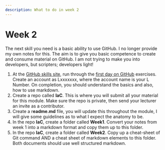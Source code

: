 ```yaml
---
description: What to do in week 2
---
```


# Week 2

The next skill you need is a basic ability to use GitHub. I no longer provide my own notes for this. The aim is to give you basic competence to create and consume material on GitHub. I am not trying to make you into developers, but scripters; developers light!

1. At the [GitHub skills site](https://skills.github.com/), run through the [first day on GitHub](https://skills.github.com/#first-day-on-github) exercises. Create an account as Lxxxxxxx, where the account name is your L Number. On completion, you should understand the basics and also, how to use markdown.
2. Create a repo called **IaC**. This is where you will submit all your material for this module. Make sure the repo is private, then send your lecturer an invite as a contributor.
3. Create a r**eadme.md** file, you will update this throughout the module, I will give some guidelines as to what I expect the anatomy to be.
4. In the repo **IaC**, create a folder called **Week1**. Convert your notes from week 1 into a markdown format and copy them up to this folder. &#x20;
5. In the repo **IaC**, create a folder called **Week2**. Copy up a cheat-sheet of Git command AND a cheat sheet of markdown elements to this folder.  Both documents should use well structured markdown.
